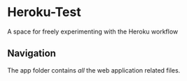 # Heroku-Test
A space for freely experimenting with the Heroku workflow

## Navigation
The app folder contains *all* the web application related files.